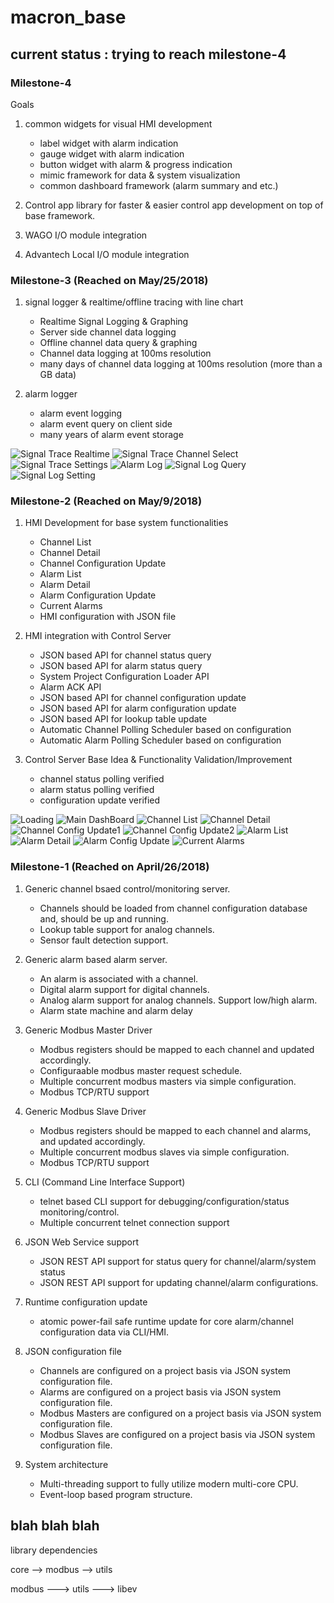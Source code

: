 # macron_base

## current status : trying to reach milestone-4

### Milestone-4
Goals
1. common widgets for visual HMI development
   * label widget with alarm indication
   * gauge widget with alarm indication
   * button widget with alarm & progress indication 
   * mimic framework for data & system visualization
   * common dashboard framework (alarm summary and etc.)

2. Control app library for faster & easier control app development on top of base framework.

3. WAGO I/O module integration

4. Advantech Local I/O module integration

### Milestone-3 (Reached on May/25/2018)
1. signal logger & realtime/offline tracing with line chart
   * Realtime Signal Logging & Graphing
   * Server side channel data logging
   * Offline channel data query & graphing
   * Channel data logging at 100ms resolution
   * many days of channel data logging at 100ms resolution (more than a GB data)

2. alarm logger
   * alarm event logging
   * alarm event query on client side
   * many years of alarm event storage

![Signal Trace Realtime](captures/signal_trace_realtime.png "realtime signal trace")
![Signal Trace Channel Select](captures/signal_trace_channel_select.png "trace channel select dialog")
![Signal Trace Settings](captures/signal_trace_settings.png "signal trace settings")
![Alarm Log](captures/alarm_log.png "alarm log")
![Signal Log Query](captures/signal_log_query.png "signal log query")
![Signal Log Setting](captures/channel_trace_setting.png "signal log setting")

### Milestone-2 (Reached on May/9/2018)
1. HMI Development for base system functionalities
   * Channel List
   * Channel Detail
   * Channel Configuration Update
   * Alarm List
   * Alarm Detail
   * Alarm Configuration Update
   * Current Alarms
   * HMI configuration with JSON file

2. HMI integration with Control Server
   * JSON based API for channel status query
   * JSON based API for alarm status query
   * System Project Configuration Loader API 
   * Alarm ACK API
   * JSON based API for channel configuration update
   * JSON based API for alarm configuration update
   * JSON based API for lookup table update
   * Automatic Channel Polling Scheduler based on configuration
   * Automatic Alarm Polling Scheduler based on configuration

3. Control Server Base Idea & Functionality Validation/Improvement
   * channel status polling verified
   * alarm status polling verified
   * configuration update verified

![Loading](captures/loading.png "main configuration loading")
![Main DashBoard](captures/current.png "dash board placeholder for visual HMI")
![Channel List](captures/channel_list.png "channel list")
![Channel Detail](captures/channel_detail.png "channel detail")
![Channel Config Update1](captures/channel_config_update1.png "channel configuration update")
![Channel Config Update2](captures/channel_config_update2.png "channel configuration update")
![Alarm List](captures/alarm_list.png "alarm list")
![Alarm Detail](captures/alarm_detail.png "alarm detail")
![Alarm Config Update](captures/alarm_config_update.png "alarm configuration update")
![Current Alarms](captures/current_alarms.png "current active alarms")

### Milestone-1 (Reached on April/26/2018)

1. Generic channel bsaed control/monitoring server.
   * Channels should be loaded from channel configuration database and, should be up and running.
   * Lookup table support for analog channels.
   * Sensor fault detection support.

2. Generic alarm based alarm server.
   * An alarm is associated with a channel.
   * Digital alarm support for digital channels.
   * Analog alarm support for analog channels. Support low/high alarm.
   * Alarm state machine and alarm delay

3. Generic Modbus Master Driver
   * Modbus registers should be mapped to each channel and updated accordingly.
   * Configuraable modbus master request schedule.
   * Multiple concurrent modbus masters via simple configuration.
   * Modbus TCP/RTU support

4. Generic Modbus Slave Driver
   * Modbus registers should be mapped to each channel and alarms, and updated accordingly.
   * Multiple concurrent modbus slaves via simple configuration.
   * Modbus TCP/RTU support

5. CLI (Command Line Interface Support)
   * telnet based CLI support for debugging/configuration/status monitoring/control.
   * Multiple concurrent telnet connection support

6. JSON Web Service support
   * JSON REST API support for status query for channel/alarm/system status
   * JSON REST API support for updating channel/alarm configurations.

7. Runtime configuration update
   * atomic power-fail safe runtime update for core alarm/channel configuration data via CLI/HMI.

8. JSON configuration file
   * Channels are configured on a project basis via JSON system configuration file.
   * Alarms are configured on a project basis via JSON system configuration file.
   * Modbus Masters  are configured on a project basis via JSON system configuration file.
   * Modbus Slaves are configured on a project basis via JSON system configuration file.

9. System architecture
   * Multi-threading support to fully utilize modern multi-core CPU.
   * Event-loop based program structure.


## blah blah blah

library dependencies

core --> modbus
     --> utils 

modbus ---> utils --->  libev
